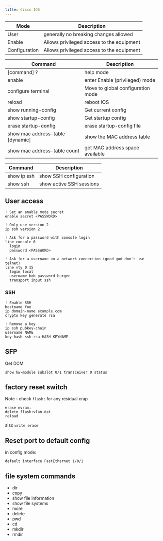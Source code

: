 ```yaml
---
title: Cisco IOS
---
```


| Mode          | Description                               |
| -----------   | ----------------------------------------- |
| User          | generally no breaking changes allowed     |
| Enable        | Allows privileged access to the equipment |
| Configuration | Allows privileged access to the equipment |

| Command                          | Description                       |
| --                               | --                                |
| [command] ?                      | help mode                         |
| enable                           | enter Enable (privileged) mode    |
| configure terminal               | Move to global configuration mode |
| reload                           | reboot IOS                        |
| show running-config              | Get current config                |
| show startup-config              | Get startup config                |
| erase startup-config             | erase startup-config file         |
| show mac address-table [dynamic] | show the MAC address table        |
| show mac address-table count     | get MAC address space available   |

| Command     | Description              |
| --------    | ----------               |
| show ip ssh | show SSH configuration   |
| show ssh    | show active SSH sessions |

## User access

```ios
! Set an enable mode secret
enable secret <PASSWORD>

! Only use version 2
ip ssh version 2

! Ask for a password with console login
line console 0
  login
  password <PASSWORD>

! Ask for a username on a network connection (good god don't use telnet)
line vty 0 15
  login local
  username bob password burger
  transport input ssh
 ```

### SSH
```
! Enable SSH
hostname foo
ip domain-name example.com
crypto key generate rsa

! Remove a key
ip ssh pubkey-chain
username NAME
key-hash ssh-rsa HASH KEYNAME
```

## SFP

Get DOM
```
show hw-module subslot 0/1 transceiver 0 status
```

## factory reset switch

Note - check `flash:` for any residual crap

```
erase nvram:
delete flash:vlan.dat
reload
```

also `write erase`

## Reset port to default config

in config mode:
```
default interface FastEthernet 1/0/1
```

## file system commands

* dir
* copy
* show file information
* show file systems
* more
* delete
* pwd
* cd
* mkdir
* rmdir
